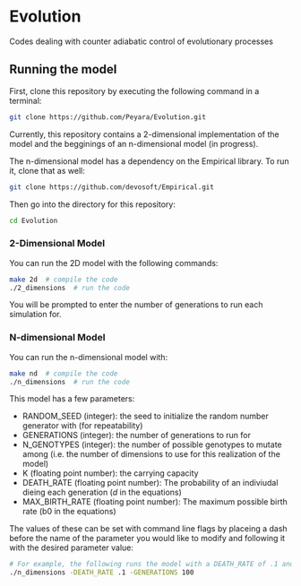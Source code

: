# Evolution

Codes dealing with counter adiabatic control of evolutionary processes

## Running the model

First, clone this repository by executing the following command in a terminal:

```bash
git clone https://github.com/Peyara/Evolution.git
```

Currently, this repository contains a 2-dimensional
implementation of the model and the begginings of an
n-dimensional model (in progress).

The n-dimensional model has a dependency on the Empirical library. To run it, clone that as well:

```bash
git clone https://github.com/devosoft/Empirical.git
```

Then go into the directory for this repository:

```bash
cd Evolution
```

### 2-Dimensional Model

You can run the 2D model with the following commands:

```bash
make 2d  # compile the code
./2_dimensions  # run the code
```

You will be prompted to enter the number of generations
to run each simulation for.

### N-dimensional Model

You can run the n-dimensional model with:

```bash
make nd  # compile the code
./n_dimensions  # run the code
```

This model has a few parameters:

- RANDOM_SEED (integer): the seed to initialize the random number generator with (for repeatability)
- GENERATIONS (integer): the number of generations to run for
- N_GENOTYPES (integer): the number of possible genotypes to mutate among (i.e. the number of dimensions to use for this realization of the model)
- K (floating point number): the carrying capacity
- DEATH_RATE (floating point number): The probability of an indiviudal dieing each generation (*d* in the equations)
- MAX_BIRTH_RATE (floating point number): The maximum possible birth rate (b0 in the equations)

The values of these can be set with command line flags by placeing a dash before the name of the parameter you would like to modify and following it with the desired parameter value:

```bash
# For example, the following runs the model with a DEATH_RATE of .1 and GENERATIONS set to 100
./n_dimensions -DEATH_RATE .1 -GENERATIONS 100
```
